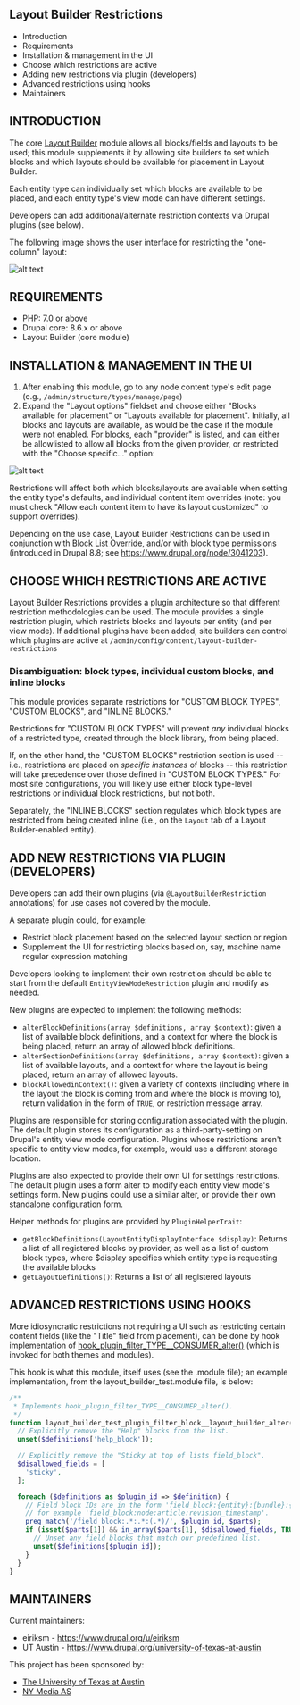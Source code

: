 Layout Builder Restrictions
---------------------------

* Introduction
* Requirements
* Installation & management in the UI
* Choose which restrictions are active
* Adding new restrictions via plugin (developers)
* Advanced restrictions using hooks
* Maintainers

INTRODUCTION
------------

The core [Layout Builder](https://www.drupal.org/project/ideas/issues/2884601) module allows all blocks/fields and layouts to
be used; this module supplements it by allowing site builders to set which
blocks and which layouts should be available for placement in Layout Builder.

Each entity type can individually set which blocks are available to be placed,
and each entity type's view mode can have different settings.

Developers can add additional/alternate restriction contexts via Drupal plugins
(see below).

The following image shows the user interface for restricting the "one-column"
layout:

![alt text](https://www.drupal.org/files/layout_builder_restrictions.gif "Restrict one-column layout with checkbox in UI")

REQUIREMENTS
------------

* PHP: 7.0 or above
* Drupal core: 8.6.x or above
* Layout Builder (core module)

INSTALLATION & MANAGEMENT IN THE UI
-----------------------------------

1. After enabling this module, go to any node content type's edit page
(e.g., `/admin/structure/types/manage/page`)
2. Expand the "Layout options" fieldset and choose either "Blocks available for
placement" or "Layouts available for placement". Initially, all blocks and
layouts are available, as would be the case if the module were not enabled.
For blocks, each "provider" is listed, and can either be allowlisted to allow
all blocks from the given provider, or restricted with the "Choose specific..."
option:

![alt text](https://www.drupal.org/files/issues/2018-06-05/layout_builder_restrictions_ui.png "Logo Title Text 1")

Restrictions will affect both which blocks/layouts are available when setting
the entity type's defaults, and individual content item overrides (note: you
must check "Allow each content item to have its layout customized" to support
overrides).

Depending on the use case, Layout Builder Restrictions can be used in conjunction with [Block List Override](https://www.drupal.org/project/block_list_override), and/or with block type permissions (introduced in Drupal 8.8; see https://www.drupal.org/node/3041203).

CHOOSE WHICH RESTRICTIONS ARE ACTIVE
------------------------------------

Layout Builder Restrictions provides a plugin architecture so that different
restriction methodologies can be used. The module provides a single restriction
plugin, which restricts blocks and layouts per entity (and per view mode). If
additional plugins have been added, site builders can control which plugins are
active at `/admin/config/content/layout-builder-restrictions`

### Disambiguation: block types, individual custom blocks, and inline blocks
This module provides separate restrictions for "CUSTOM BLOCK TYPES",
"CUSTOM BLOCKS", and "INLINE BLOCKS."

Restrictions for "CUSTOM BLOCK TYPES" will prevent *any* individual blocks of a
restricted type, created through the block library, from being placed.

If, on the other hand, the "CUSTOM BLOCKS" restriction section is used -- i.e.,
restrictions are placed on *specific instances* of blocks -- this restriction
will take precedence over those defined in "CUSTOM BLOCK TYPES." For most site
configurations, you will likely use either block type-level restrictions or
individual block restrictions, but not both.

Separately, the "INLINE BLOCKS" section regulates which block types are
restricted from being created inline (i.e., on the `Layout` tab of a Layout
Builder-enabled entity).

ADD NEW RESTRICTIONS VIA PLUGIN (DEVELOPERS)
--------------------------------------------

Developers can add their own plugins (via `@LayoutBuilderRestriction`
annotations) for use cases not covered by the module.

A separate plugin could, for example:

* Restrict block placement based on the selected layout section or region
* Supplement the UI for restricting blocks based on, say, machine name regular
 expression matching

Developers looking to implement their own restriction should be able to start
from the default `EntityViewModeRestriction` plugin and modify as needed.

New plugins are expected to implement the following methods:

* `alterBlockDefinitions(array $definitions, array $context)`: given a list of
 available block definitions, and a context for where the block is being placed,
 return an array of allowed block definitions.
* `alterSectionDefinitions(array $definitions, array $context)`: given a list
 of available layouts, and a context for where the layout is being placed,
 return an array of allowed layouts.
* `blockAllowedinContext()`: given a variety of contexts (including where in
 the layout the block is coming from and where the block is moving to),
 return validation in the form of `TRUE`, or restriction message array.

Plugins are responsible for storing configuration associated with the plugin.
The default plugin stores its configuration as a third-party-setting on
Drupal's entity view mode configuration. Plugins whose restrictions aren't
specific to entity view modes, for example, would use a different storage
location.

Plugins are also expected to provide their own UI for settings restrictions.
The default plugin uses a form alter to modify each entity view mode's settings
form. New plugins could use a similar alter, or provide their own standalone
configuration form.

Helper methods for plugins are provided by `PluginHelperTrait`:

* `getBlockDefinitions(LayoutEntityDisplayInterface $display)`: Returns a list
 of all registered blocks by provider, as well as a list of custom block types,
 where $display specifies which entity type is requesting the available blocks
* `getLayoutDefinitions()`: Returns a list of all registered layouts

ADVANCED RESTRICTIONS USING HOOKS
---------------------------------

More idiosyncratic restrictions not requiring a UI such as restricting certain
content fields (like the "Title" field from placement), can be done by hook
implementation of [hook_plugin_filter_TYPE__CONSUMER_alter()](https://api.drupal.org/api/drupal/core%21lib%21Drupal%21Core%21Plugin%21plugin.api.php/function/hook_plugin_filter_TYPE__CONSUMER_alter/8.6.x)
(which is invoked for both themes and modules).

This hook is what this module, itself uses (see the .module file); an example
implementation, from the layout_builder_test.module file, is below:

```php
/**
 * Implements hook_plugin_filter_TYPE__CONSUMER_alter().
 */
function layout_builder_test_plugin_filter_block__layout_builder_alter(array &$definitions) {
  // Explicitly remove the "Help" blocks from the list.
  unset($definitions['help_block']);

  // Explicitly remove the "Sticky at top of lists field_block".
  $disallowed_fields = [
    'sticky',
  ];

  foreach ($definitions as $plugin_id => $definition) {
    // Field block IDs are in the form 'field_block:{entity}:{bundle}:{name}',
    // for example 'field_block:node:article:revision_timestamp'.
    preg_match('/field_block:.*:.*:(.*)/', $plugin_id, $parts);
    if (isset($parts[1]) && in_array($parts[1], $disallowed_fields, TRUE)) {
      // Unset any field blocks that match our predefined list.
      unset($definitions[$plugin_id]);
    }
  }
}
```

MAINTAINERS
-----------

Current maintainers:

* eiriksm - https://www.drupal.org/u/eiriksm
* UT Austin - https://www.drupal.org/university-of-texas-at-austin

This project has been sponsored by:

* [The University of Texas at Austin](https://www.drupal.org/university-of-texas-at-austin)
* [NY Media AS](https://www.drupal.org/ny-media-as)
